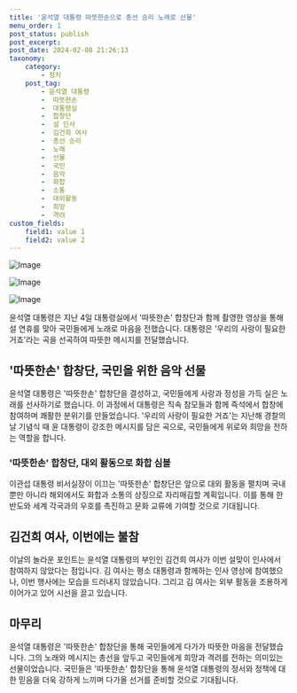 ```yaml
---
title: '윤석열 대통령 따뜻한손으로 총선 승리 노래로 선물'
menu_order: 1
post_status: publish
post_excerpt: 
post_date: 2024-02-08 21:26:13
taxonomy:
    category:
        - 정치
    post_tag:
        - 윤석열 대통령
        -  따뜻한손
        -  대통령실
        -  합창단
        -  설 인사
        -  김건희 여사
        -  총선 승리
        -  노래
        -  선물
        -  국민
        -  음악
        -  화합
        -  소통
        -  대외활동
        -  희망
        -  격려
custom_fields:
    field1: value 1
    field2: value 2
---
```


![Image](https://imgnews.pstatic.net/image/001/2024/02/08/PYH2024020815310001300_P4_20240208170616178.jpg?type=w647)

![Image](https://imgnews.pstatic.net/image/001/2024/02/08/PYH2024020815510001300_P4_20240208170616184.jpg?type=w647)

![Image](https://imgnews.pstatic.net/image/001/2024/02/08/PYH2024020815460001300_P4_20240208170616189.jpg?type=w647)

윤석열 대통령은 지난 4일 대통령실에서 '따뜻한손' 합창단과 함께 촬영한 영상을 통해 설 연휴를 맞아 국민들에게 노래로 마음을 전했습니다. 대통령은 '우리의 사랑이 필요한 거죠'라는 곡을 선곡하여 따뜻한 메시지를 전달했습니다.
## '따뜻한손' 합창단, 국민을 위한 음악 선물
윤석열 대통령은 '따뜻한손' 합창단을 결성하고, 국민들에게 사랑과 정성을 가득 실은 노래를 선사하기로 했습니다. 이 과정에서 대통령은 직속 참모들과 함께 즉석에서 합창에 참여하며 쾌활한 분위기를 만들었습니다. '우리의 사랑이 필요한 거죠'는 지난해 경찰의 날 기념식 때 윤 대통령이 강조한 메시지를 담은 곡으로, 국민들에게 위로와 희망을 전하는 역할을 합니다.
### '따뜻한손' 합창단, 대외 활동으로 화합 심볼
이관섭 대통령 비서실장이 이끄는 '따뜻한손' 합창단은 앞으로 대외 활동을 펼치며 국내뿐만 아니라 해외에서도 화합과 소통의 상징으로 자리매김할 계획입니다. 이를 통해 한반도와 세계 각국과의 우호를 촉진하고 문화 교류에 기여할 것으로 기대됩니다.
## 김건희 여사, 이번에는 불참
이날의 놀라운 포인트는 윤석열 대통령의 부인인 김건희 여사가 이번 설맞이 인사에서 참여하지 않았다는 점입니다. 김 여사는 평소 대통령과 함께하는 인사 영상에 참여했으나, 이번 행사에는 모습을 드러내지 않았습니다. 그리고 김 여사는 외부 활동을 조용하게 이어가고 있어 시선을 끌고 있습니다.
## 마무리
윤석열 대통령은 '따뜻한손' 합창단을 통해 국민들에게 다가가 따뜻한 마음을 전달했습니다. 그의 노래와 메시지는 총선을 앞두고 국민들에게 희망과 격려를 전하는 의미있는 선물이었습니다. 국민들은 '따뜻한손' 합창단을 통해 윤석열 대통령의 정서와 정책에 대한 믿음을 더욱 강하게 느끼며 다가올 선거를 준비할 것으로 기대됩니다.
